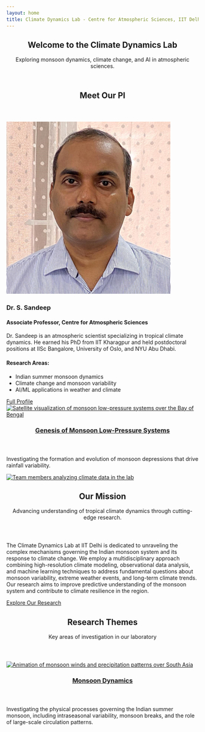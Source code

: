 ```yaml
---
layout: home
title: Climate Dynamics Lab - Centre for Atmospheric Sciences, IIT Delhi
---
```


<!-- Banner -->
<section id="banner">
  <header>
    <h2>Welcome to the Climate Dynamics Lab</h2>
    <p>Exploring monsoon dynamics, climate change, and AI in atmospheric sciences.</p>
  </header>
</section>

<!-- About PI Section -->
<section class="wrapper style1 special">
  <div class="container">
    <header>
      <h2>Meet Our PI</h2>
    </header>
    <div class="row">
      <div class="col-4 col-12-mobile">
        <a href="people.html#pi" class="image featured">
          <img src="images/prof_sandeep.png" alt="Portrait of Dr. S. Sandeep, Principal Investigator" />
        </a>
      </div>
      <div class="col-8 col-12-mobile">
        <h3>Dr. S. Sandeep</h3>
        <h4>Associate Professor, Centre for Atmospheric Sciences</h4>
        <p>Dr. Sandeep is an atmospheric scientist specializing in tropical climate dynamics. He earned his PhD from IIT Kharagpur and held postdoctoral positions at IISc Bangalore, University of Oslo, and NYU Abu Dhabi.</p>
        <h4>Research Areas:</h4>
        <ul>
          <li>Indian summer monsoon dynamics</li>
          <li>Climate change and monsoon variability</li>
          <li>AI/ML applications in weather and climate</li>
        </ul>
        <a href="people.html#pi" class="button">Full Profile</a>
      </div>
    </div>
  </div>
</section>

<!-- Carousel -->
<section class="carousel" aria-label="Research Highlights">
  <div class="reel">
    <!-- Example Slide -->
    <article>
      <a href="research.html#monsoon-systems" class="image featured">
        <img src="images/placeholder02.jpg" alt="Satellite visualization of monsoon low-pressure systems over the Bay of Bengal" />
      </a>
      <header>
        <h3><a href="research.html#monsoon-systems">Genesis of Monsoon Low-Pressure Systems</a></h3>
      </header>
      <p>Investigating the formation and evolution of monsoon depressions that drive rainfall variability.</p>
    </article>
    <!-- Add more slides as needed -->
  </div>
</section>

<!-- Mission Section -->
<section class="wrapper style2">
  <article class="container special">
    <a href="research.html" class="image featured">
      <img src="images/placeholder07.jpg" alt="Team members analyzing climate data in the lab" />
    </a>
    <header>
      <h2>Our Mission</h2>
      <p>Advancing understanding of tropical climate dynamics through cutting-edge research.</p>
    </header>
    <p>
      The Climate Dynamics Lab at IIT Delhi is dedicated to unraveling the complex mechanisms governing the Indian monsoon system and its response to climate change. We employ a multidisciplinary approach combining high-resolution climate modeling, observational data analysis, and machine learning techniques to address fundamental questions about monsoon variability, extreme weather events, and long-term climate trends. Our research aims to improve predictive understanding of the monsoon system and contribute to climate resilience in the region.
    </p>
    <footer>
      <a href="research.html" class="button">Explore Our Research</a>
    </footer>
  </article>
</section>

<!-- Research Themes -->
<section class="wrapper style1">
  <div class="container special" id="research-themes">
    <header>
      <h2>Research Themes</h2>
      <p>Key areas of investigation in our laboratory</p>
    </header>
    <div class="row">
      <article class="col-4 col-12-mobile special">
        <a href="research.html#monsoon-dynamics" class="image featured">
          <img src="images/placeholder08.jpg" alt="Animation of monsoon winds and precipitation patterns over South Asia" />
        </a>
        <header>
          <h3><a href="research.html#monsoon-dynamics">Monsoon Dynamics</a></h3>
        </header>
        <p>Investigating the physical processes governing the Indian summer monsoon, including intraseasonal variability, monsoon breaks, and the role of large-scale circulation patterns.</p>
      </article>
      <!-- Repeat for more research themes -->
    </div>
  </div>
</section>
